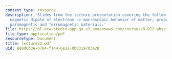 ```yaml
---
content_type: resource
description: 'Slides from the lecture presentation covering the following topics:
  magnetic dipole of electrons -> macroscopic behavior of matter; properties of diamagnetic,
  paramagnetic and ferromagnetic materials.'
file: https://ol-ocw-studio-app-qa.s3.amazonaws.com/courses/8-022-physics-ii-electricity-and-magnetism-fall-2004/e88d6b3e6784f1446e110b0319703a28_lecture22.pdf
file_type: application/pdf
resourcetype: Document
title: lecture22.pdf
uid: e88d6b3e-6784-f144-6e11-0b0319703a28
---
```

